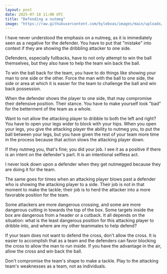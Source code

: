 ```yaml
---
layout: post
date: 2025-07-10 11:00 UTC
title: "Defending a nutmeg"
image: "https://raw.githubusercontent.com/kyleboas/images/main/uploads/2025/07/09/Image-09Jul2025_22:06:12.png"
---
```


I have never understood the emphasis on a nutmeg, as it is immediately seen as a negative for the defender. You have to put that "mistake" into context if they are showing the dribbling attacker to one side.

<!---more--->

Defenders, especially fullbacks, have to not only attempt to win the ball themselves, but they also have to help the team win back the ball.

To win the ball back for the team, you have to do things like showing your man to one side or the other. Force the man with the ball to one side, the side or area at which it is easier for the team to challenge the ball and win back possession.

When the defender shows the player to one side, that may compromise their defensive position. Their stance. You have to make yourself look "bad" for the betterment of the team as a whole.

Want to not allow the attacking player to dribble to both the left and right? You have to open your legs wider to block with your hips. When you open your legs, you give the attacking player the ability to nutmeg you, to put the ball between your legs, but you have given the rest of your team more time in the process because that action slows the attacking player down.

If they nutmeg you, that's fine; you did your job. I see it as a positive if there is an intent on the defender's part. It is an intentional selfless act. 

I never look down upon a defender when they get nutmegged because they are doing it for the team. 

The same goes for times when an attacking player blows past a defender who is showing the attacking player to a side. Their job is not in that moment to make the tackle; their job is to herd the attacker into a more favorable position for the team.

Some attackers are more dangerous crossing, and some are more dangerous cutting in towards the top of the box. Some targets inside the box are dangerous from a header or a cutback. It all depends on the situation: what is the least dangerous position for this attacking player to dribble into, and where are my other teammates to help defend? 

If your team does not want to defend the cross, don't allow the cross. It is easier to accomplish that as a team and the defenders can favor blocking the cross to allow the man to run inside. If you have the advantage in the air, allow the cross and win back the ball.

Don't compromise the team's shape to make a tackle. Play to the attacking team's weaknesses as a team, not as individuals. 